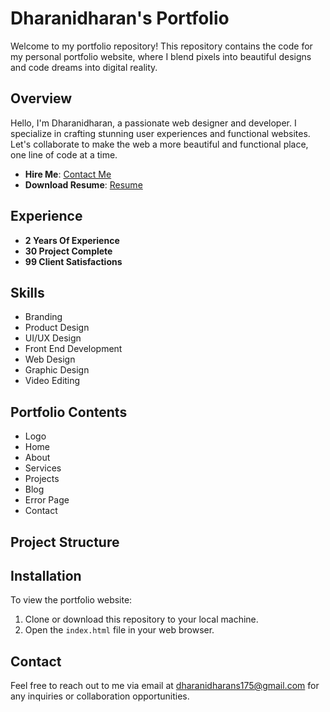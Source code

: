 # Dharanidharan's Portfolio

Welcome to my portfolio repository! This repository contains the code for my personal portfolio website, where I blend pixels into beautiful designs and code dreams into digital reality.

## Overview

Hello, I'm Dharanidharan, a passionate web designer and developer. I specialize in crafting stunning user experiences and functional websites. Let's collaborate to make the web a more beautiful and functional place, one line of code at a time.

- **Hire Me**: [Contact Me](https://www.linkedin.com/in/dharanidharan-s-235104227/)
- **Download Resume**: [Resume](https://drive.google.com/file/d/1bTiP_uECzHPsLsv6VAlcypUkRiiG8S1W/view?usp=sharing)

## Experience

- **2 Years Of Experience**
- **30 Project Complete**
- **99 Client Satisfactions**

## Skills

- Branding
- Product Design
- UI/UX Design
- Front End Development
- Web Design
- Graphic Design
- Video Editing

## Portfolio Contents

- Logo
- Home
- About
- Services
- Projects
- Blog
- Error Page
- Contact

## Project Structure


## Installation

To view the portfolio website:

1. Clone or download this repository to your local machine.
2. Open the `index.html` file in your web browser.

## Contact

Feel free to reach out to me via email at [dharanidharans175@gmail.com](mailto:dharanidharans175@gmail.com) for any inquiries or collaboration opportunities.

